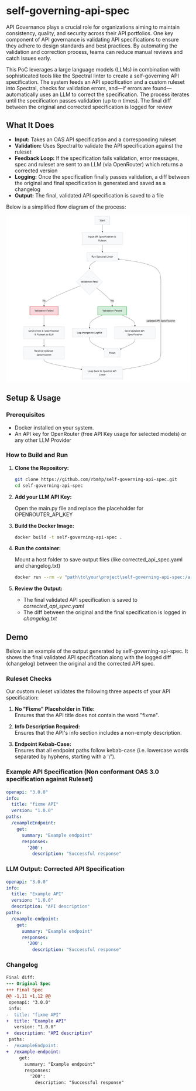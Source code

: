 # self-governing-api-spec

API Governance plays a crucial role for organizations aiming to maintain consistency, quality, and security across their API portfolios. One key component of API governance is validating API specifications to ensure they adhere to design standards and best practices. By automating the validation and correction process, teams can reduce manual reviews and catch issues early.

This PoC leverages a large language models (LLMs) in combination with sophisticated tools like the Spectral linter to create a self-governing API specification. The system feeds an API specification and a custom ruleset into Spectral, checks for validation errors, and—if errors are found—automatically uses an LLM to correct the specification. The process iterates until the specification passes validation (up to n times). The final diff between the original and corrected specification is logged for review

## What It Does

- **Input:** Takes an OAS API specification and a corresponding ruleset 
- **Validation:** Uses Spectral to validate the API specification against the ruleset
- **Feedback Loop:** If the specification fails validation, error messages, spec and ruleset are sent to an LLM (via OpenRouter) which returns a corrected version
- **Logging:** Once the specification finally passes validation, a diff between the original and final specification is generated and saved as a changelog
- **Output:** The final, validated API specification is saved to a file

Below is a simplified flow diagram of the process:

![Flow Diagram](flowdiagram.PNG)


## Setup & Usage

### Prerequisites

- Docker installed on your system.
- An API key for OpenRouter (free API Key usage for selected models) or any other LLM Provider

### How to Build and Run

1. **Clone the Repository:**

   ```bash
   git clone https://github.com/rbmhp/self-governing-api-spec.git
   cd self-governing-api-spec
   ```

2. **Add your LLM API Key:**
   
   Open the main.py file and replace the placeholder for OPENROUTER_API_KEY

3. **Build the Docker Image:**
   ```bash
   docker build -t self-governing-api-spec .
   ```
4. **Run the container:**

   Mount a host folder to save output files (like corrected_api_spec.yaml and changelog.txt)
   ```bash
   docker run --rm -v "path\to\your\project\self-governing-api-spec:/app" self-governing-api-spec
   ```
    
5. **Review the Output:**

   - The final validated API specification is saved to *corrected_api_spec.yaml*
   - The diff between the original and the final specification is logged in *changelog.txt*

## Demo
Below is an example of the output generated by self-governing-api-spec. It shows the final validated API specification along with the logged diff (changelog) between the original and the corrected API spec.


### Ruleset Checks

Our custom ruleset validates the following three aspects of your API specification:

1. **No "Fixme" Placeholder in Title:**  
   Ensures that the API title does not contain the word "fixme".

2. **Info Description Required:**  
   Ensures that the API's info section includes a non-empty description.

3. **Endpoint Kebab-Case:**  
   Ensures that all endpoint paths follow kebab-case (i.e. lowercase words separated by hyphens, starting with a '/').

###  Example API Specification (Non conformant OAS 3.0 specification against Ruleset)
```yaml
openapi: "3.0.0"
info:
  title: "fixme API"
  version: "1.0.0"
paths:
  /exampleEndpoint:
    get:
      summary: "Example endpoint"
      responses:
        '200':
          description: "Successful response"
````
### LLM Output: Corrected API Specification
```yaml
openapi: "3.0.0"
info:
  title: "Example API"
  version: "1.0.0"
  description: "API description"
paths:
  /example-endpoint:
    get:
      summary: "Example endpoint"
      responses:
        '200':
          description: "Successful response"
```

### Changelog
```diff
Final diff:
--- Original Spec
+++ Final Spec
@@ -1,11 +1,12 @@
 openapi: "3.0.0"
 info:
-  title: "fixme API"
+  title: "Example API"
   version: "1.0.0"
+  description: "API description"
 paths:
-  /exampleEndpoint:
+  /example-endpoint:
     get:
       summary: "Example endpoint"
       responses:
         '200':
           description: "Successful response"

